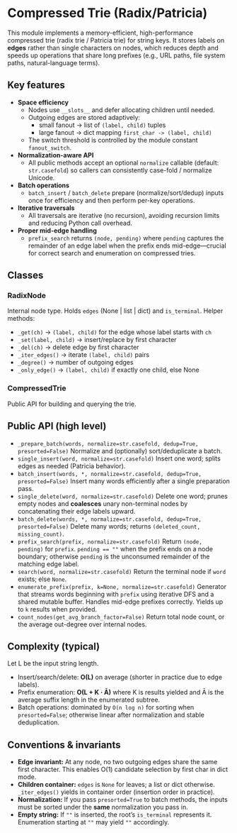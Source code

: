 # Compressed Trie (Radix/Patricia) #

This module implements a memory-efficient, high-performance compressed trie
(radix trie / Patricia trie) for string keys. It stores labels on **edges**
rather than single characters on nodes, which reduces depth and speeds up
operations that share long prefixes (e.g., URL paths, file system paths,
natural-language terms).

Key features
------------
- **Space efficiency**
  - Nodes use `__slots__` and defer allocating children until needed.
  - Outgoing edges are stored adaptively:
    - small fanout → list of `(label, child)` tuples
    - large fanout → dict mapping `first_char -> (label, child)`
  - The switch threshold is controlled by the module constant `fanout_switch`.
- **Normalization-aware API**
  - All public methods accept an optional `normalize` callable (default:
    `str.casefold`) so callers can consistently case-fold / normalize Unicode.
- **Batch operations**
  - `batch_insert` / `batch_delete` prepare (normalize/sort/dedup) inputs once
    for efficiency and then perform per-key operations.
- **Iterative traversals**
  - All traversals are iterative (no recursion), avoiding recursion limits and
    reducing Python call overhead.
- **Proper mid-edge handling**
  - `prefix_search` returns `(node, pending)` where `pending` captures the
    remainder of an edge label when the prefix ends mid-edge—crucial for
    correct search and enumeration on compressed tries.

Classes
-------
### RadixNode ###
  Internal node type. Holds `edges` (None | list | dict) and `is_terminal`.
  Helper methods:
  - `_get(ch)` → `(label, child)` for the edge whose label starts with `ch`
  - `_set(label, child)` → insert/replace by first character
  - `_del(ch)` → delete edge by first character
  - `_iter_edges()` → iterate `(label, child)` pairs
  - `_degree()` → number of outgoing edges
  - `_only_edge()` → `(label, child)` if exactly one child, else None

### CompressedTrie ###
  Public API for building and querying the trie.

Public API (high level)
-----------------------
- `_prepare_batch(words, normalize=str.casefold, dedup=True, presorted=False)`
    Normalize and (optionally) sort/deduplicate a batch.
- `single_insert(word, normalize=str.casefold)`
    Insert one word; splits edges as needed (Patricia behavior).
- `batch_insert(words, *, normalize=str.casefold, dedup=True, presorted=False)`
    Insert many words efficiently after a single preparation pass.
- `single_delete(word, normalize=str.casefold)`
    Delete one word; prunes empty nodes and **coalesces** unary non-terminal
    nodes by concatenating their edge labels upward.
- `batch_delete(words, *, normalize=str.casefold, dedup=True, presorted=False)`
    Delete many words; returns `(deleted_count, missing_count)`.
- `prefix_search(prefix, normalize=str.casefold)`
    Return `(node, pending)` for `prefix`. `pending == ""` when the prefix ends
    on a node boundary; otherwise `pending` is the unconsumed remainder of the
    matching edge label.
- `search(word, normalize=str.casefold)`
    Return the terminal node if `word` exists; else `None`.
- `enumerate_prefix(prefix, k=None, normalize=str.casefold)`
    Generator that streams words beginning with `prefix` using iterative DFS and
    a shared mutable buffer. Handles mid-edge prefixes correctly. Yields up to
    `k` results when provided.
- `count_nodes(get_avg_branch_factor=False)`
    Return total node count, or the average out-degree over internal nodes.

Complexity (typical)
--------------------
Let L be the input string length.
- Insert/search/delete: **O(L)** on average (shorter in practice due to edge labels).
- Prefix enumeration: **O(L + K · Ā)** where K is results yielded and Ā is the
  average suffix length in the enumerated subtree.
- Batch operations: dominated by `O(n log n)` for sorting when `presorted=False`;
  otherwise linear after normalization and stable deduplication.

Conventions & invariants
------------------------
- **Edge invariant:** At any node, no two outgoing edges share the same first
  character. This enables O(1) candidate selection by first char in dict mode.
- **Children container:** `edges` is `None` for leaves; a list or dict otherwise.
  `_iter_edges()` yields in container order (insertion order in practice).
- **Normalization:** If you pass `presorted=True` to batch methods, the inputs
  must be sorted under the **same** normalization you pass in.
- **Empty string:** If `""` is inserted, the root’s `is_terminal` represents it.
  Enumeration starting at `""` may yield `""` accordingly.

